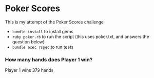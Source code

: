 # Poker Scores

This is my attempt of the Poker Scores challenge

- `bundle install` to install gems
- `ruby poker.rb` to run the script (this uses poker.txt, and answers the question below)
- `bundle exec rspec` to run tests

### How many hands does Player 1 win?
Player 1 wins 379 hands
